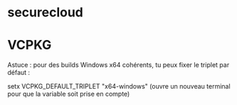 # securecloud


# VCPKG
Astuce : pour des builds Windows x64 cohérents, tu peux fixer le triplet par défaut :

setx VCPKG_DEFAULT_TRIPLET "x64-windows"
(ouvre un nouveau terminal pour que la variable soit prise en compte)
